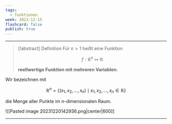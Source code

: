 ```yaml
---
tags:
  - funktionen
week: 2023-12-15
flashcard: false
publish: true
---
```

***

> [!abstract] Definition 
> Für $n > 1$ heißt eine Funktion
> 
> $$
> f: \mathbb{R}^{n} \mapsto \mathbb{R}
> $$
> 
> **reellwertige Funktion mit mehreren Variablen.**

Wir bezeichnen mit

$$
\mathbb{R}^n=\left\{\left(x_1, x_2, \ldots, x_n\right) \mid x_1, x_2, \ldots, x_n \in \mathbb{R}\right\}
$$

die Menge aller Punkte im $n$-dimensionalen Raum.


![[Pasted image 20231220142936.png|center|600]]

***

